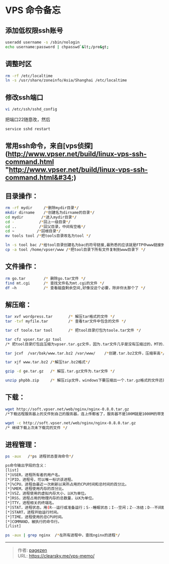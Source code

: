 # VPS 命令备忘


## 添加低权限ssh账号

```bash
useradd username -s /sbin/nologin
echo username:password | chpasswd`&lt;/pre&gt;
```

## 调整时区

```bash
rm -rf /etc/localtime
ln -s /usr/share/zoneinfo/Asia/Shanghai /etc/localtime
```

## 修改ssh端口

```bash
vi /etc/ssh/sshd_config
```
把端口22随意改，然后

```bash
service sshd restart
```

## 常用ssh命令，来自[vps侦探](http://www.vpser.net/build/linux-vps-ssh-command.html &#34;http://www.vpser.net/build/linux-vps-ssh-command.html&#34;)

## 目录操作：

```bash
rm -rf mydir     /*删除mydir目录*/
mkdir dirname    /*创建名为dirname的目录*/
cd mydir        /*进入mydir目录*/
cd -           /*回上一级目录*/
cd ..          /*回父目录，中间有空格*/
cd ~          /*回根目录*/
mv tools tool /*把tools目录改名为tool */

ln -s tool bac /*给tool目录创建名为bac的符号链接,最熟悉的应该就是FTP中www链接到public_html目录了*/
cp -a tool /home/vpser/www /*把tool目录下所有文件复制到www目录下 */

```

## 文件操作：

```bash
rm go.tar        /* 删除go.tar文件 */
find mt.cgi      /* 查找文件名为mt.cgi的文件 */
df –h            /* 查看磁盘剩余空间,好像没这个必要，除非你太那个了 */
```

## 解压缩：

```bash
tar xvf wordpress.tar       /* 解压tar格式的文件 */
tar -tvf myfile.tar         /* 查看tar文件中包含的文件 */

tar cf toole.tar tool       /* 把tool目录打包为toole.tar文件 */

tar cfz vpser.tar.gz tool   
/* 把tool目录打包且压缩为vpser.tar.gz文件，因为.tar文件几乎是没有压缩过的，MT的.tar.gz文件解压成.tar文件后差不多是10MB */

tar jcvf  /var/bak/www.tar.bz2 /var/www/    /*创建.tar.bz2文件，压缩率高*/

tar xjf www.tar.bz2 /*解压tar.bz2格式*/

gzip -d ge.tar.gz   /* 解压.tar.gz文件为.tar文件 */

unzip phpbb.zip     /* 解压zip文件，windows下要压缩出一个.tar.gz格式的文件还是有点麻烦的 */
```

## 下载：

```bash
wget http://soft.vpser.net/web/nginx/nginx-0.8.0.tar.gz
/*下载远程服务器上的文件到自己的服务器，连上传都省了，服务器不是100M就是1000M的带宽，下载一个2-3兆的MT还不是几十秒的事 */

wget -c http://soft.vpser.net/web/nginx/nginx-0.8.0.tar.gz
/* 继续下载上次未下载完的文件 */

```

## 进程管理：

```bash
ps -aux   /*ps 进程状态查询命令*/

ps命令输出字段的含义：
[list]
[*]USER，进程所有者的用户名。
[*]PID，进程号，可以唯一标识该进程。
[*]%CPU，进程自最近一次刷新以来所占用的CPU时间和总时间的百分比。
[*]%MEM，进程使用内存的百分比。
[*]VSZ，进程使用的虚拟内存大小，以K为单位。
[*]RSS，进程占用的物理内存的总数量，以K为单位。
[*]TTY，进程相关的终端名。
[*]STAT，进程状态，用(R--运行或准备运行；S--睡眠状态；I--空闲；Z--冻结；D--不间断睡眠；W-进程没有驻留页；T停止或跟踪。)这些字母来表示。
[*]START，进程开始运行时间。
[*]TIME，进程使用的总CPU时间。
[*]COMMAND，被执行的命令行。
[/list]

ps -aux | grep nginx  /*在所有进程中，查找nginx的进程*/
```


---

> 作者: [pagezen](http://clearsky.me/)  
> URL: https://clearsky.me/vps-memo/  

